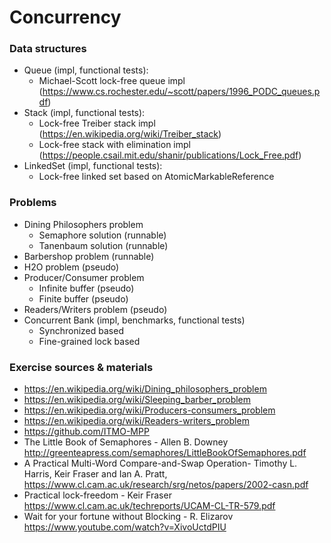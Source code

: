 # Concurrency

### Data structures

- Queue (impl, functional tests):
    - Michael-Scott lock-free queue impl (https://www.cs.rochester.edu/~scott/papers/1996_PODC_queues.pdf)
- Stack (impl, functional tests):
    - Lock-free Treiber stack impl (https://en.wikipedia.org/wiki/Treiber_stack)
    - Lock-free stack with elimination impl (https://people.csail.mit.edu/shanir/publications/Lock_Free.pdf)
- LinkedSet (impl, functional tests):
    - Lock-free linked set based on AtomicMarkableReference 


### Problems

- Dining Philosophers problem
     - Semaphore solution (runnable)
     - Tanenbaum solution (runnable)
- Barbershop problem (runnable)
- H2O problem (pseudo)
- Producer/Consumer problem
     - Infinite buffer (pseudo)
     - Finite buffer (pseudo)
- Readers/Writers problem (pseudo)
- Concurrent Bank (impl, benchmarks, functional tests)
     - Synchronized based
     - Fine-grained lock based

### Exercise sources & materials

- https://en.wikipedia.org/wiki/Dining_philosophers_problem
- https://en.wikipedia.org/wiki/Sleeping_barber_problem
- https://en.wikipedia.org/wiki/Producers-consumers_problem
- https://en.wikipedia.org/wiki/Readers-writers_problem
- https://github.com/ITMO-MPP
- The Little Book of Semaphores - Allen B. Downey http://greenteapress.com/semaphores/LittleBookOfSemaphores.pdf
- A Practical Multi-Word Compare-and-Swap Operation- Timothy L. Harris, Keir Fraser and Ian A. Pratt, https://www.cl.cam.ac.uk/research/srg/netos/papers/2002-casn.pdf
- Practical lock-freedom - Keir Fraser https://www.cl.cam.ac.uk/techreports/UCAM-CL-TR-579.pdf
- Wait for your fortune without Blocking - R. Elizarov https://www.youtube.com/watch?v=XivoUctdPIU